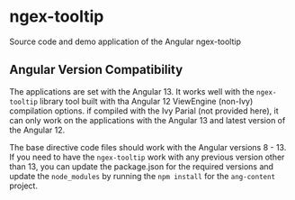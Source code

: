 # ngex-tooltip

Source code and demo application of the Angular ngex-tooltip  

## Angular Version Compatibility

The applications are set with the Angular 13. It works well with the `ngex-tooltip` library tool built with tha Angular 12 ViewEngine (non-Ivy) compilation options. if compiled with the Ivy Parial (not provided here), it can only work on the applications with the Angular 13 and latest version of the Angular 12.

The base directive code files should work with the Angular versions 8 - 13. If you need to have the `ngex-tooltip` work with any previous version other than 13, you can update the package.json for the required versions and update the `node_modules` by running the `npm install` for the `ang-content` project. 
    
 
